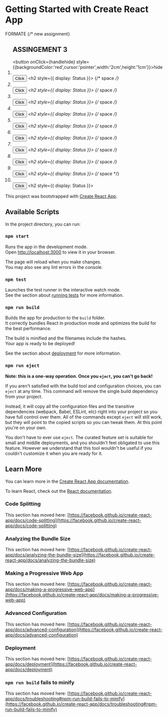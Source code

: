 # Getting Started with Create React App
FORMATE 
      {/* new assignment}
      <ol className="list-group list-group-numbered">
      <h2>ASSINGEMENT 3</h2> <button onClick={handlehide} style={{backgroundColor:'red',cursor:'pointer',width:'2cm',height:'1cm'}}>hide</button>
        <li className="list-group-item"></li>
        <button onClick={handleclick}>Click</button>
        <h2 style={{ display: Status }}></h2>
       {/* space  */}
        <li className="list-group-item"></li>
        <button onClick={handleclick}>Click</button>
        <h2 style={{ display: Status }}></h2>
      {/* space  */}
        <li className="list-group-item"></li>
        <button onClick={handleclick}>Click</button>
        <h2 style={{ display: Status }}></h2>
        {/* space  */}
        <li className="list-group-item"></li>
        <button onClick={handleclick}>Click</button>
        <h2 style={{ display: Status }}></h2>
        {/* space  */}
        <li className="list-group-item"></li>
        <button onClick={handleclick}>Click</button>
        <h2 style={{ display: Status }}></h2>
       {/* space  */}
        <li className="list-group-item"></li>
        <button onClick={handleclick}>Click</button>
        <h2 style={{ display: Status }}></h2>
      {/* space  */}
        <li className="list-group-item"></li>
        <button onClick={handleclick}>Click</button>
        <h2 style={{ display: Status }}></h2>
        {/* space  */}
        <li className="list-group-item"></li>
        <button onClick={handleclick}>Click</button>
        <h2 style={{ display: Status }}></h2>
          {/* space  */}
        <li className="list-group-item"></li>
        <button onClick={handleclick}>Click</button>
        <h2 style={{ display: Status }}></h2>
        {/* space  */}
        <li className="list-group-item"></li>
        <button onClick={handleclick}>Click</button>
        <h2 style={{ display: Status }}></h2>
        </ol>
This project was bootstrapped with [Create React App](https://github.com/facebook/create-react-app).

## Available Scripts

In the project directory, you can run:

### `npm start`

Runs the app in the development mode.\
Open [http://localhost:3000](http://localhost:3000) to view it in your browser.

The page will reload when you make changes.\
You may also see any lint errors in the console.

### `npm test`

Launches the test runner in the interactive watch mode.\
See the section about [running tests](https://facebook.github.io/create-react-app/docs/running-tests) for more information.

### `npm run build`

Builds the app for production to the `build` folder.\
It correctly bundles React in production mode and optimizes the build for the best performance.

The build is minified and the filenames include the hashes.\
Your app is ready to be deployed!

See the section about [deployment](https://facebook.github.io/create-react-app/docs/deployment) for more information.

### `npm run eject`

**Note: this is a one-way operation. Once you `eject`, you can't go back!**

If you aren't satisfied with the build tool and configuration choices, you can `eject` at any time. This command will remove the single build dependency from your project.

Instead, it will copy all the configuration files and the transitive dependencies (webpack, Babel, ESLint, etc) right into your project so you have full control over them. All of the commands except `eject` will still work, but they will point to the copied scripts so you can tweak them. At this point you're on your own.

You don't have to ever use `eject`. The curated feature set is suitable for small and middle deployments, and you shouldn't feel obligated to use this feature. However we understand that this tool wouldn't be useful if you couldn't customize it when you are ready for it.

## Learn More

You can learn more in the [Create React App documentation](https://facebook.github.io/create-react-app/docs/getting-started).

To learn React, check out the [React documentation](https://reactjs.org/).

### Code Splitting

This section has moved here: [https://facebook.github.io/create-react-app/docs/code-splitting](https://facebook.github.io/create-react-app/docs/code-splitting)

### Analyzing the Bundle Size

This section has moved here: [https://facebook.github.io/create-react-app/docs/analyzing-the-bundle-size](https://facebook.github.io/create-react-app/docs/analyzing-the-bundle-size)

### Making a Progressive Web App

This section has moved here: [https://facebook.github.io/create-react-app/docs/making-a-progressive-web-app](https://facebook.github.io/create-react-app/docs/making-a-progressive-web-app)

### Advanced Configuration

This section has moved here: [https://facebook.github.io/create-react-app/docs/advanced-configuration](https://facebook.github.io/create-react-app/docs/advanced-configuration)

### Deployment

This section has moved here: [https://facebook.github.io/create-react-app/docs/deployment](https://facebook.github.io/create-react-app/docs/deployment)

### `npm run build` fails to minify

This section has moved here: [https://facebook.github.io/create-react-app/docs/troubleshooting#npm-run-build-fails-to-minify](https://facebook.github.io/create-react-app/docs/troubleshooting#npm-run-build-fails-to-minify)
